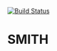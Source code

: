 [![Build Status](https://travis-ci.org/phillipnicol/SMITH.svg?branch=master)](https://travis-ci.org/phillipnicol/SMITH)

# SMITH
